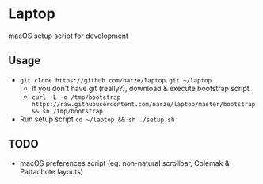 # Laptop
macOS setup script for development

## Usage
- `git clone https://github.com/narze/laptop.git ~/laptop`
  - If you don't have git (really?), download & execute bootstrap script
  - `curl -L -o /tmp/bootstrap https://raw.githubusercontent.com/narze/laptop/master/bootstrap && sh /tmp/bootstrap`
- Run setup script `cd ~/laptop && sh ./setup.sh`

## TODO
- macOS preferences script (eg. non-natural scrollbar, Colemak & Pattachote layouts)

